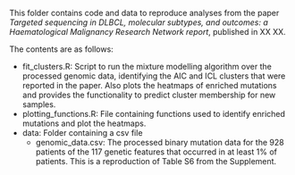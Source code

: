 This folder contains code and data to reproduce analyses from the paper *Targeted sequencing in DLBCL, molecular subtypes, and outcomes: a Haematological Malignancy Research Network report*, published in XX XX.

The contents are as follows:

  - fit_clusters.R: Script to run the mixture modelling algorithm over the processed genomic data, identifying the AIC and ICL clusters that were reported in the paper. Also plots the heatmaps of enriched mutations and provides the functionality to predict cluster membership for new samples.
  - plotting_functions.R: File containing functions used to identify enriched mutations and plot the heatmaps.
  - data: Folder containing a csv file
    - genomic_data.csv: The processed binary mutation data for the 928 patients of the 117 genetic features that occurred in at least 1% of patients. This is a reproduction of Table S6 from the Supplement.
